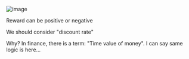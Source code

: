 ![image](https://github.com/user-attachments/assets/4293f2ee-d07e-4ce7-93f8-5e0c1be2b118)

Reward can be positive or negative

We should consider "discount rate"

Why? In finance, there is a term: "Time value of money". I can say same logic is here...
